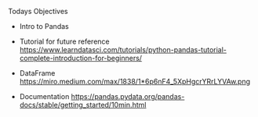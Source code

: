 Todays Objectives

* Intro to Pandas

* Tutorial for future reference
https://www.learndatasci.com/tutorials/python-pandas-tutorial-complete-introduction-for-beginners/

* DataFrame
https://miro.medium.com/max/1838/1*6p6nF4_5XpHgcrYRrLYVAw.png

* Documentation
https://pandas.pydata.org/pandas-docs/stable/getting_started/10min.html
